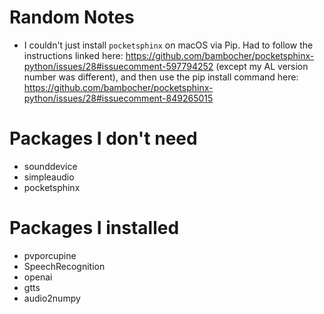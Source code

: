 # Random Notes
* I couldn't just install `pocketsphinx` on macOS via Pip. Had to follow the instructions linked here: https://github.com/bambocher/pocketsphinx-python/issues/28#issuecomment-597794252 (except my AL version number was different), and then use the pip install command here: https://github.com/bambocher/pocketsphinx-python/issues/28#issuecomment-849265015

# Packages I don't need
* sounddevice
* simpleaudio
* pocketsphinx

# Packages I installed
* pvporcupine
* SpeechRecognition
* openai
* gtts
* audio2numpy
